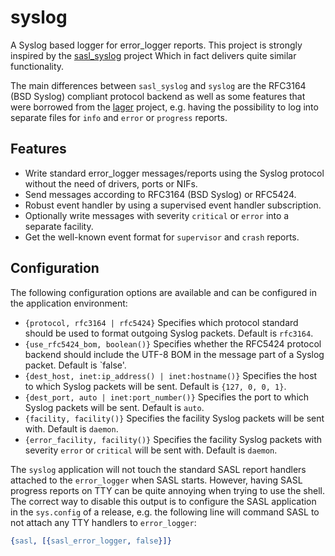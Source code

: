 syslog
======

A Syslog based logger for error_logger reports. This project is strongly
inspired by the [sasl_syslog](http://github.com/travelping/sasl_syslog) project
Which in fact delivers quite similar functionality.

The main differences between `sasl_syslog` and `syslog` are the RFC3164
(BSD Syslog) compliant protocol backend as well as some features that were
borrowed from the [lager](http://github.com/basho/lager) project, e.g. having
the possibility to log into separate files for `info` and `error` or `progress`
reports.

Features
--------

* Write standard error_logger messages/reports using the Syslog protocol without
  the need of drivers, ports or NIFs.
* Send messages according to RFC3164 (BSD Syslog) or RFC5424.
* Robust event handler by using a supervised event handler subscription.
* Optionally write messages with severity `critical` or `error` into a separate
  facility.
* Get the well-known event format for `supervisor` and `crash` reports.

Configuration
-------------

The following configuration options are available and can be configured in the
application environment:

* `{protocol, rfc3164 | rfc5424}`
  Specifies which protocol standard should be used to format outgoing Syslog
  packets. Default is `rfc3164`.
* `{use_rfc5424_bom, boolean()}`
  Specifies whether the RFC5424 protocol backend should include the UTF-8 BOM in
  the message part of a Syslog packet. Default is `false'.
* `{dest_host, inet:ip_address() | inet:hostname()}`
  Specifies the host to which Syslog packets will be sent. Default is
  `{127, 0, 0, 1}`.
* `{dest_port, auto | inet:port_number()}`
  Specifies the port to which Syslog packets will be sent. Default is `auto`.
* `{facility, facility()}`
  Specifies the facility Syslog packets will be sent with. Default is `daemon`.
* `{error_facility, facility()}`
  Specifies the facility Syslog packets with severity `error` or `critical` will
  be sent with. Default is `daemon`.

The `syslog` application will not touch the standard SASL report handlers
attached to the `error_logger` when SASL starts. However, having SASL progress
reports on TTY can be quite annoying when trying to use the shell. The correct
way to disable this output is to configure the SASL application in the
`sys.config` of a release, e.g. the following line will command SASL to not
attach any TTY handlers to `error_logger`:
```erlang
{sasl, [{sasl_error_logger, false}]}
```
